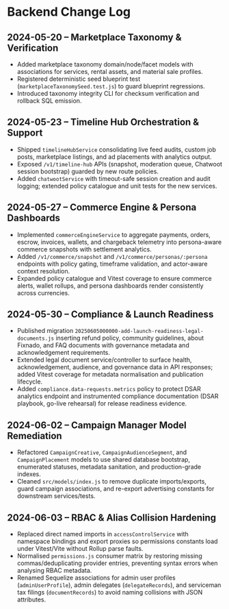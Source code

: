 # Backend Change Log

## 2024-05-20 – Marketplace Taxonomy & Verification
- Added marketplace taxonomy domain/node/facet models with associations for services, rental assets, and material sale profiles.
- Registered deterministic seed blueprint test (`marketplaceTaxonomySeed.test.js`) to guard blueprint regressions.
- Introduced taxonomy integrity CLI for checksum verification and rollback SQL emission.

## 2024-05-23 – Timeline Hub Orchestration & Support
- Shipped `timelineHubService` consolidating live feed audits, custom job posts, marketplace listings, and ad placements with analytics output.
- Exposed `/v1/timeline-hub` APIs (snapshot, moderation queue, Chatwoot session bootstrap) guarded by new route policies.
- Added `chatwootService` with timeout-safe session creation and audit logging; extended policy catalogue and unit tests for the new services.

## 2024-05-27 – Commerce Engine & Persona Dashboards
- Implemented `commerceEngineService` to aggregate payments, orders, escrow, invoices, wallets, and chargeback telemetry into persona-aware commerce snapshots with settlement analytics.
- Added `/v1/commerce/snapshot` and `/v1/commerce/personas/:persona` endpoints with policy gating, timeframe validation, and actor-aware context resolution.
- Expanded policy catalogue and Vitest coverage to ensure commerce alerts, wallet rollups, and persona dashboards render consistently across currencies.

## 2024-05-30 – Compliance & Launch Readiness
- Published migration `20250605000000-add-launch-readiness-legal-documents.js` inserting refund policy, community guidelines, about Fixnado, and FAQ documents with governance metadata and acknowledgement requirements.
- Extended legal document service/controller to surface health, acknowledgement, audience, and governance data in API responses; added Vitest coverage for metadata normalisation and publication lifecycle.
- Added `compliance.data-requests.metrics` policy to protect DSAR analytics endpoint and instrumented compliance documentation (DSAR playbook, go-live rehearsal) for release readiness evidence.

## 2024-06-02 – Campaign Manager Model Remediation
- Refactored `CampaignCreative`, `CampaignAudienceSegment`, and `CampaignPlacement` models to use shared database bootstrap, enumerated statuses, metadata sanitation, and production-grade indexes.
- Cleaned `src/models/index.js` to remove duplicate imports/exports, guard campaign associations, and re-export advertising constants for downstream services/tests.

## 2024-06-03 – RBAC & Alias Collision Hardening
- Replaced direct named imports in `accessControlService` with namespace bindings and export proxies so permissions constants load under Vitest/Vite without Rollup parse faults.
- Normalised `permissions.js` consumer matrix by restoring missing commas/deduplicating provider entries, preventing syntax errors when analysing RBAC metadata.
- Renamed Sequelize associations for admin user profiles (`adminUserProfile`), admin delegates (`delegateRecords`), and serviceman tax filings (`documentRecords`) to avoid naming collisions with JSON attributes.
